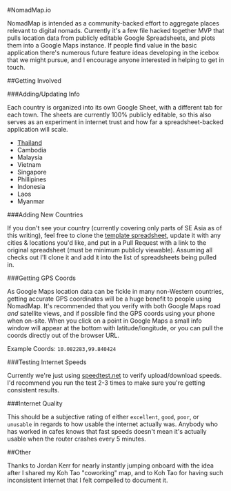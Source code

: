 #NomadMap.io

NomadMap is intended as a community-backed effort to aggregate places relevant to digital nomads. Currently it's a few file hacked together MVP that pulls location data from publicly editable Google Spreadsheets, and plots them into a Google Maps instance. If people find value in the basic application there's numerous future feature ideas developing in the icebox that we might pursue, and I encourage anyone interested in helping to get in touch.

##Getting Involved

###Adding/Updating Info

Each country is organized into its own Google Sheet, with a different tab for each town. The sheets are currently 100% publicly editable, so this also serves as an experiment in internet trust and how far a spreadsheet-backed application will scale.

* [Thailand](https://docs.google.com/spreadsheets/d/1R0g7gkT5C6td0S3wOWYUYg5vx5NjP2IWSd3ky9mu3Jc/edit#gid=0)
* Cambodia
* Malaysia
* Vietnam
* Singapore
* Phillipines
* Indonesia
* Laos
* Myanmar

###Adding New Countries

If you don't see your country (currently covering only parts of SE Asia as of this writing), feel free to clone the [template spreadsheet](), update it with any cities & locations you'd like, and put in a Pull Request with a link to the original spreadsheet (must be minimum publicly viewable). Assuming all checks out I'll clone it and add it into the list of spreadsheets being pulled in.

###Getting GPS Coords

As Google Maps location data can be fickle in many non-Western countries, getting accurate GPS coordinates will be a huge benefit to people using NomadMap. It's recommended that you verify with both Google Maps road _and_ satellite views, and if possible find the GPS coords using your phone when on-site. When you click on a point in Google Maps a small info window will appear at the bottom with latitude/longitude, or you can pull the coords directly out of the browser URL.

Example Coords: `10.082283,99.840424`

###Testing Internet Speeds

Currently we're just using [speedtest.net](http://speedtest.net) to verify upload/download speeds. I'd recommend you run the test 2-3 times to make sure you're getting consistent results.

###Internet Quality

This should be a subjective rating of either `excellent`, `good`, `poor`, or `unusable` in regards to how usable the internet actually was. Anybody who has worked in cafes knows that fast speeds doesn't mean it's actually usable when the router crashes every 5 minutes.

##Other

Thanks to Jordan Kerr for nearly instantly jumping onboard with the idea after I shared my Koh Tao "coworking" map, and to Koh Tao for having such inconsistent internet that I felt compelled to document it.